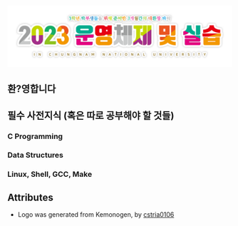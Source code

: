 ![](/profile/logo.png)

## 환?영합니다

## 필수 사전지식 (혹은 따로 공부해야 할 것들)

### C Programming

### Data Structures

### Linux, Shell, GCC, Make


## Attributes
* Logo was generated from Kemonogen, by [cstria0106](https://cstria0106.github.io/kemonogen/)
